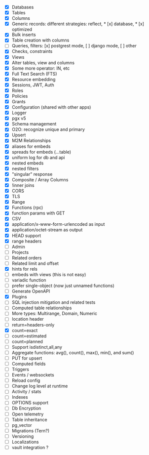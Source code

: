 * [x] Databases
* [x] Tables
* [x] Columns
* [x] Generic records: different strategies: reflect, * [x] database, * [x] optimized
* [x] Bulk inserts
* [x] Table creation with columns 
* [ ] Queries, filters: [x] postgrest mode, [ ] django mode, [ ] other
* [x] Checks, constraints
* [x] Views
* [x] Alter tables, view and columns
* [x] Some more operator: IN, etc
* [x] Full Text Search (FTS)
* [x] Resource embedding
* [x] Sessions, JWT, Auth
* [x] Roles
* [x] Policies
* [x] Grants
* [x] Configuration (shared with other apps) 
* [x] Logger
* [x] pgx v5
* [x] Schema management
* [x] O2O: recognize unique and primary
* [x] Upsert
* [x] M2M Relationships
* [x] aliases for embeds
* [x] spreads for embeds (...table)
* [x] uniform log for db and api
* [x] nested embeds
* [x] nested filters
* [x] "singular" response
* [x] Composite / Array Columns
* [x] !inner joins
* [x] CORS
* [x] TLS
* [x] Range
* [x] Functions (rpc)
* [x] function params with GET
* [x] CSV
* [x] application/x-www-form-urlencoded as input
* [x] application/octet-stream as output
* [x] HEAD support
* [x] range headers
* [ ] Admin
* [ ] Projects
* [ ] Related orders
* [ ] Related limit and offset
* [x] hints for rels
* [ ] embeds with views (this is not easy)
* [ ] variadic function
* [ ] prefer single-object (now just unnamed functions)
* [ ] Generate OpenAPI
* [x] Plugins
* [ ] SQL injection mitigation and related tests
* [ ] Computed table relationships
* [ ] More types: Multirange, Domain, Numeric
* [ ] location header
* [ ] return=headers-only
* [x] count=exact
* [ ] count=estimated
* [ ] count=planned
* [ ] Support isdistinct,all,any
* [ ] Aggregate functions: avg(), count(), max(), min(), and sum()
* [ ] PUT for upsert
* [ ] Computed fields
* [ ] Triggers
* [ ] Events / websockets
* [ ] Reload config
* [ ] Change log level at runtime
* [ ] Activity / stats
* [ ] Indexes
* [ ] OPTIONS support
* [ ] Db Encryption
* [ ] Open telemetry
* [ ] Table inheritance
* [ ] pg_vector
* [ ] Migrations (Tern?)
* [ ] Versioning
* [ ] Localizations
* [ ] vault integration ?
